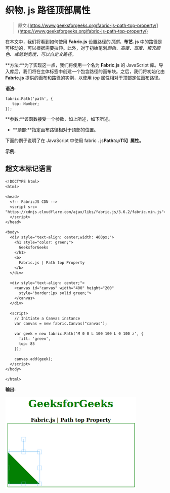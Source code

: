 # 织物. js 路径顶部属性

> 原文:[https://www.geeksforgeeks.org/fabric-js-path-top-property/](https://www.geeksforgeeks.org/fabric-js-path-top-property/)

在本文中，我们将看到如何使用 **Fabric.js** 设置路径的*顶部*。**布艺. js** 中的路径是可移动的，可以根据需要拉伸。此外，对于初始笔划*颜色、高度、宽度、填充颜色、*或*笔划宽度，可以自定义路径。*

**方法:**为了实现这一点，我们将使用一个名为 **Fabric.js** 的 JavaScript 库。导入库后，我们将在主体标签中创建一个包含路径的画布块。之后，我们将初始化由 **Fabric.js** 提供的画布和路径的实例，以使用 *top* 属性相对于顶部定位画布路径。

**语法:**

```
fabric.Path('path', {
   top: Number;
});
```

**参数:**该函数接受一个参数，如上所述，如下所述。

*   **顶部:**指定画布路径相对于顶部的位置。

下面的例子说明了在 JavaScript 中使用 fabric . js**Path***top***T5】属性。**

**示例:**

## 超文本标记语言

```
<!DOCTYPE html> 
<html> 

<head>
  <!-- FabricJS CDN -->
  <script src= 
"https://cdnjs.cloudflare.com/ajax/libs/fabric.js/3.6.2/fabric.min.js"> 
  </script> 
</head> 

<body> 
  <div style="text-align: center;width: 400px;"> 
    <h1 style="color: green;"> 
      GeeksforGeeks 
    </h1>
    <b> 
      Fabric.js | Path top Property 
    </b> 
  </div> 

  <div style="text-align: center;"> 
    <canvas id="canvas" width="400" height="200"
      style="border:1px solid green;"> 
    </canvas> 
  </div> 

  <script> 
    // Initiate a Canvas instance 
    var canvas = new fabric.Canvas("canvas"); 

    var geek = new fabric.Path('M 0 0 L 100 100 L 0 100 z', {
      fill: 'green',
      top: 85
    });

    canvas.add(geek);
  </script> 
</body> 

</html>
```

**输出:**

![](img/edb5b612effe0ea5e54fcbd87280d123.png)